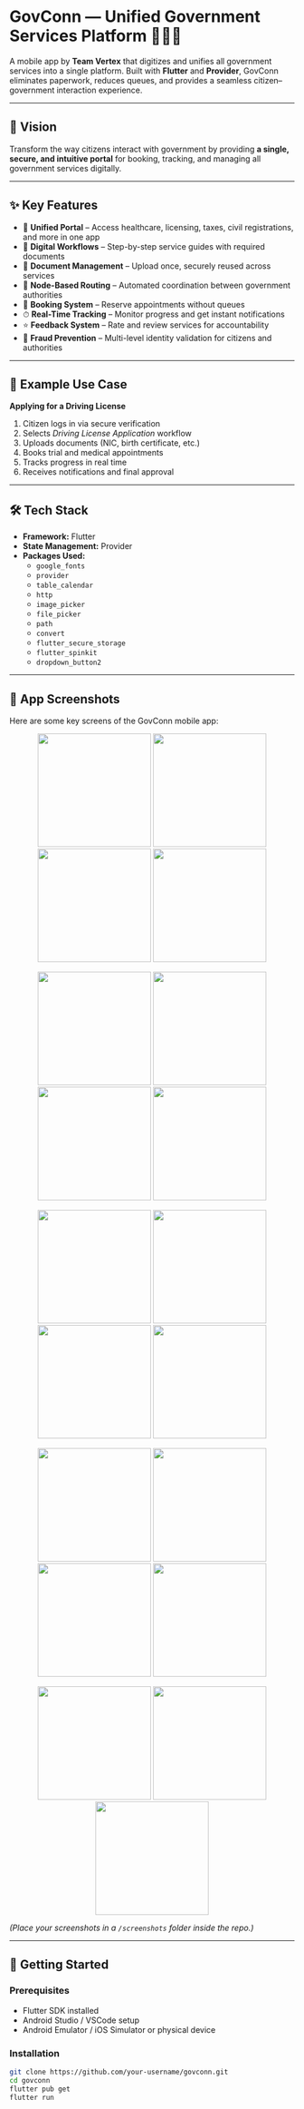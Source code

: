 # GovConn — Unified Government Services Platform 📱🇱🇰

A mobile app by **Team Vertex** that digitizes and unifies all government services into a single platform. Built with **Flutter** and **Provider**, GovConn eliminates paperwork, reduces queues, and provides a seamless citizen–government interaction experience.

---

## 🌟 Vision
Transform the way citizens interact with government by providing **a single, secure, and intuitive portal** for booking, tracking, and managing all government services digitally.

---

## ✨ Key Features
- 📍 **Unified Portal** – Access healthcare, licensing, taxes, civil registrations, and more in one app  
- 📑 **Digital Workflows** – Step-by-step service guides with required documents  
- 📂 **Document Management** – Upload once, securely reused across services  
- 🏢 **Node-Based Routing** – Automated coordination between government authorities  
- 📅 **Booking System** – Reserve appointments without queues  
- ⏱ **Real-Time Tracking** – Monitor progress and get instant notifications  
- ⭐ **Feedback System** – Rate and review services for accountability  
- 🔐 **Fraud Prevention** – Multi-level identity validation for citizens and authorities  

---

## 📖 Example Use Case
**Applying for a Driving License**
1. Citizen logs in via secure verification  
2. Selects *Driving License Application* workflow  
3. Uploads documents (NIC, birth certificate, etc.)  
4. Books trial and medical appointments  
5. Tracks progress in real time  
6. Receives notifications and final approval  

---

## 🛠️ Tech Stack
- **Framework:** Flutter  
- **State Management:** Provider  
- **Packages Used:**  
  - `google_fonts`  
  - `provider`  
  - `table_calendar`  
  - `http`  
  - `image_picker`  
  - `file_picker`  
  - `path`  
  - `convert`  
  - `flutter_secure_storage`  
  - `flutter_spinkit`  
  - `dropdown_button2`  

---

## 📸 App Screenshots

Here are some key screens of the GovConn mobile app:

<p align="center">
  <img src="Screenshots/Screenshot_19.jpg" width="200"/>
  <img src="Screenshots/Screenshot_18.jpg" width="200"/>
  <img src="Screenshots/Screenshot_11.jpg" width="200"/>
   <img src="Screenshots/Screenshot_2.jpg" width="200"/>
</p>

<p align="center">
 <img src="Screenshots/Screenshot_1.jpg" width="200"/>
  <img src="Screenshots/Screenshot_10.jpg" width="200"/>
   <img src="Screenshots/Screenshot_9.jpg" width="200"/>
  <img src="Screenshots/Screenshot_8.jpg" width="200"/>
   
</p>

<p align="center">
  <img src="Screenshots/Screenshot_7.jpg" width="200"/>
  <img src="Screenshots/Screenshot_6.jpg" width="200"/>
 <img src="Screenshots/Screenshot_5.jpg" width="200"/>
  <img src="Screenshots/Screenshot_4.jpg" width="200"/>
</p>

<p align="center">
  <img src="Screenshots/Screenshot_3.jpg" width="200"/> 
 <img src="Screenshots/Screenshot_17.jpg" width="200"/>
 <img src="Screenshots/Screenshot_16.jpg" width="200"/>
  <img src="Screenshots/Screenshot_15.jpg" width="200"/>
</p>

<p align="center">
  <img src="Screenshots/Screenshot_14.jpg" width="200"/>
  <img src="Screenshots/Screenshot_13.jpg" width="200"/>
  <img src="Screenshots/Screenshot_12.jpg" width="200"/>
</p>

*(Place your screenshots in a `/screenshots` folder inside the repo.)*

---

## 🚀 Getting Started

### Prerequisites
- Flutter SDK installed  
- Android Studio / VSCode setup  
- Android Emulator / iOS Simulator or physical device  

### Installation
```bash
git clone https://github.com/your-username/govconn.git
cd govconn
flutter pub get
flutter run

